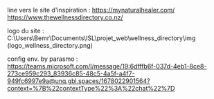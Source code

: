 line vers le site d'inspiration : 
https://mynaturalhealer.com/
https://www.thewellnessdirectory.co.nz/

logo du site : 
C:\Users\Bemr\Documents\ISL\projet_web\wellness_directory\img
(logo_wellness_directory.png)


config env. by parasmo :
https://teams.microsoft.com/l/message/19:6dfffb6f-037d-4eb1-8ce8-273ce959c293_83936c85-48c5-4a5f-a4f7-949fc6997e9a@unq.gbl.spaces/1678022901564?context=%7B%22contextType%22%3A%22chat%22%7D 